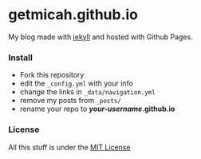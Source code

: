 # getmicah.github.io
My blog made with [jekyll](http://jekyllrb.com) and hosted with Github Pages.


### Install

* Fork this repository
* edit the `_config.yml` with your info
* change the links in `_data/navigation.yml`
* remove my posts from `_posts/`
* rename your repo to ***your-username*.github.io**


### License
All this stuff is under the [MIT License](https://raw.githubusercontent.com/getmicah/getmicah.github.io/master/LICENSE)
